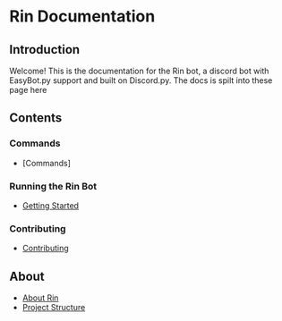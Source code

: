# Rin Documentation

## Introduction

Welcome! This is the documentation for the Rin bot, a discord bot with EasyBot.py support and built on Discord.py. The docs is spilt into these page here

## Contents

### Commands

- [Commands]
### Running the Rin Bot

- [Getting Started](https://rin-docs.readthedocs.io/en/latest/getting-started/)

### Contributing

- [Contributing](https://rin-docs.readthedocs.io/en/latest/contributing-to-rin/)

## About

- [About Rin](https://rin-docs.readthedocs.io/en/latest/about-rin/)
- [Project Structure](https://rin-docs.readthedocs.io/en/latest/project-structure/)